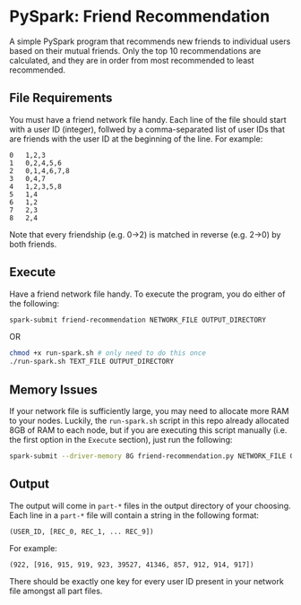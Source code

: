 # PySpark: Friend Recommendation

A simple PySpark program that recommends new friends to individual users based on their mutual friends. Only the top 10 recommendations are calculated, and they are in order from most recommended to least recommended.

## File Requirements

You must have a friend network file handy. Each line of the file should start with a user ID (integer), follwed by a comma-separated list of user IDs that are friends with the user ID at the beginning of the line. For example:

```
0   1,2,3
1   0,2,4,5,6
2   0,1,4,6,7,8
3   0,4,7
4   1,2,3,5,8
5   1,4
6   1,2
7   2,3
8   2,4
```

Note that every friendship (e.g. 0->2) is matched in reverse (e.g. 2->0) by both friends.

## Execute

Have a friend network file handy. To execute the program, you do either of the following:

```bash
spark-submit friend-recommendation NETWORK_FILE OUTPUT_DIRECTORY
```

OR

```bash
chmod +x run-spark.sh # only need to do this once
./run-spark.sh TEXT_FILE OUTPUT_DIRECTORY
```

## Memory Issues

If your network file is sufficiently large, you may need to allocate more RAM to your nodes. Luckily, the `run-spark.sh` script in this repo already allocated 8GB of RAM to each node, but if you are executing this script manually (i.e. the first option in the `Execute` section), just run the following:

```bash
spark-submit --driver-memory 8G friend-recommendation.py NETWORK_FILE OUTPUT_DIRECTORY
```

## Output

The output will come in `part-*` files in the output directory of your choosing.
Each line in a `part-*` file will contain a string in the following format:

```
(USER_ID, [REC_0, REC_1, ... REC_9])
```

For example:
```
(922, [916, 915, 919, 923, 39527, 41346, 857, 912, 914, 917])
```

There should be exactly one key for every user ID present in your network file amongst all part files.
